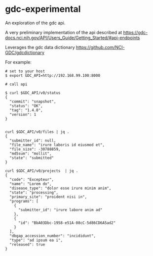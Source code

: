 # gdc-experimental
An exploration of the gdc api.

A very preliminary implementation of the api described at
https://gdc-docs.nci.nih.gov/API/Users_Guide/Getting_Started/#api-endpoints

Leverages the gdc data dictionary
https://github.com/NCI-GDC/gdcdictionary


For example:

```
# set to your host
$ export GDC_API=http://192.168.99.100:8000

# call api

$ curl $GDC_API/v0/status
{
  "commit": "snapshot",
  "status": "OK",
  "tag": "1.4.0",
  "version": 1
}


curl $GDC_API/v0/files | jq .
{
  "submitter_id": null,
  "file_name": "irure laboris id eiusmod et",
  "file_size": -30788859,
  "md5sum": "mollit",
  "state": "submitted"
}

curl $GDC_API/v0/projects  | jq .
{
  "code": "Excepteur",
  "name": "Lorem do",
  "disease_type": "dolor esse irure minim anim",
  "state": "processing",
  "primary_site": "proident nisi in",
  "programs": [
    {
      "submitter_id": "irure labore anim ad"
    },
    {
      "id": "BbA03Dbc-1958-e51A-08cC-5d86CD6A5ad2"
    }
  ],
  "dbgap_accession_number": "incididunt",
  "type": "ad ipsum ea i",
  "released": true
}

```
